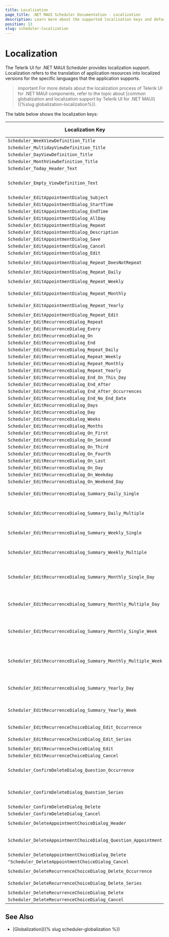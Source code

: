 ```yaml
---
title: Localization
page_title: .NET MAUI Scheduler Documentation - Localization
description: Learn more about the supported localization keys and default values provided by the Telerik UI for .NET MAUI Scheduler control.
position: 13
slug: scheduler-localization
---
```


# Localization 

The Telerik UI for .NET MAUI Scheduler provides localization support. Localization refers to the translation of application resources into localized versions for the specific languages that the application supports.

>important For more details about the localization process of Telerik UI for .NET MAUI components, refer to the topic about [common globalization and localization support by Telerik UI for .NET MAUI]({%slug globalization-localization%}).

The table below shows the localization keys:

| Localization Key | Default Value |
| ----------------- | ------------- |
| `Scheduler_WeekViewDefinition_Title`  | `Week` |
| `Scheduler_MultidayViewDefinition_Title` | `Multiday` |
| `Scheduler_DayViewDefinition_Title`  | `Day` |
| `Scheduler_MonthViewDefinition_Title` | `Month` |
| `Scheduler_Today_Header_Text` | `Today` |
| `Scheduler_Empty_ViewDefinition_Text` | `Please declare a View definition` |
| `Scheduler_EditAppointmentDialog_Subject` | `Subject`|
| `Scheduler_EditAppointmentDialog_StartTime` | `Start Time` |
| `Scheduler_EditAppointmentDialog_EndTime` | `End Time` |
| `Scheduler_EditAppointmentDialog_AllDay` | `All Day` |
| `Scheduler_EditAppointmentDialog_Repeat` | `Repeat` |
| `Scheduler_EditAppointmentDialog_Description` | `Description` |
| `Scheduler_EditAppointmentDialog_Save` | `Save` |
| `Scheduler_EditAppointmentDialog_Cancel` | `Cancel` |
| `Scheduler_EditAppointmentDialog_Edit` | `Edit` |
| `Scheduler_EditAppointmentDialog_Repeat_DoesNotRepeat` | `Does not repeat` |
| `Scheduler_EditAppointmentDialog_Repeat_Daily` | `Repeat daily` |
| `Scheduler_EditAppointmentDialog_Repeat_Weekly` | `Repeat weekly` |
| `Scheduler_EditAppointmentDialog_Repeat_Monthly` | `Repeat monthly` |
| `Scheduler_EditAppointmentDialog_Repeat_Yearly` | `Repeat yearly` |
| `Scheduler_EditAppointmentDialog_Repeat_Edit` | `Edit` |
| `Scheduler_EditRecurrenceDialog_Repeat` | `Repeat` |
| `Scheduler_EditRecurrenceDialog_Every` | `Every` |
| `Scheduler_EditRecurrenceDialog_On` | `On` |
| `Scheduler_EditRecurrenceDialog_End` | `End` |
| `Scheduler_EditRecurrenceDialog_Repeat_Daily` | `Daily` |
| `Scheduler_EditRecurrenceDialog_Repeat_Weekly` | `Weekly` |
| `Scheduler_EditRecurrenceDialog_Repeat_Monthly` | `Monthly` |
| `Scheduler_EditRecurrenceDialog_Repeat_Yearly` | `Yearly` |
| `Scheduler_EditRecurrenceDialog_End_On_This_Day` | `on this day` |
| `Scheduler_EditRecurrenceDialog_End_After` | `after` |
| `Scheduler_EditRecurrenceDialog_End_After_Occurrences` | `occurrences` |
| `Scheduler_EditRecurrenceDialog_End_No_End_Date` | `no end date` |
| `Scheduler_EditRecurrenceDialog_Days` | `day(s)` |
| `Scheduler_EditRecurrenceDialog_Day` | `day` |
| `Scheduler_EditRecurrenceDialog_Weeks` | `week(s)` |
| `Scheduler_EditRecurrenceDialog_Months` | `month(s)` |
| `Scheduler_EditRecurrenceDialog_On_First` | `First` |
| `Scheduler_EditRecurrenceDialog_On_Second` | `Second` |
| `Scheduler_EditRecurrenceDialog_On_Third` | `Third` |
| `Scheduler_EditRecurrenceDialog_On_Fourth` | `Fourth` |
| `Scheduler_EditRecurrenceDialog_On_Last` | `Last` |
| `Scheduler_EditRecurrenceDialog_On_Day` | `Day` |
| `Scheduler_EditRecurrenceDialog_On_Weekday` | `Weekday` |
| `Scheduler_EditRecurrenceDialog_On_Weekend_Day` | `Weekend Day` |
| `Scheduler_EditRecurrenceDialog_Summary_Daily_Single` | `Occurs every day starting {0}.` |
| `Scheduler_EditRecurrenceDialog_Summary_Daily_Multiple` | `Occurs every {0} days starting {1}.` |
| `Scheduler_EditRecurrenceDialog_Summary_Weekly_Single` | `Occurs every {0} starting {1}.` |
| `Scheduler_EditRecurrenceDialog_Summary_Weekly_Multiple` | `Occurs every {0} weeks on {1} starting {2}.` |
| `Scheduler_EditRecurrenceDialog_Summary_Monthly_Single_Day` | `Occurs day {0} of every month starting {1}.` |
| `Scheduler_EditRecurrenceDialog_Summary_Monthly_Multiple_Day` | `Occurs day {0} of every {1} months starting {2}.` |
| `Scheduler_EditRecurrenceDialog_Summary_Monthly_Single_Week` | `Occurs the {0} {1} of every month starting {2}.` |
| `Scheduler_EditRecurrenceDialog_Summary_Monthly_Multiple_Week` | `Occurs the {0} {1} of every {2} months starting {3}.` |
| `Scheduler_EditRecurrenceDialog_Summary_Yearly_Day` | `Occurs every {0} {1} starting {2}.` |
| `Scheduler_EditRecurrenceDialog_Summary_Yearly_Week` | `Occurs the {0} {1} of {2} starting {3}.` |
| `Scheduler_EditRecurrenceChoiceDialog_Edit_Occurrence` | `Edit this occurrence.` |
| `Scheduler_EditRecurrenceChoiceDialog_Edit_Series` | `Edit the series.` |
| `Scheduler_EditRecurrenceChoiceDialog_Edit` | `Edit` |
| `Scheduler_EditRecurrenceChoiceDialog_Cancel` | `Cancel` |
| `Scheduler_ConfirmDeleteDialog_Question_Occurrence` | `Are you sure you want to delete this occurrence?` |
| `Scheduler_ConfirmDeleteDialog_Question_Series` | `Are you sure you want to delete the series?` |
| `Scheduler_ConfirmDeleteDialog_Delete` | `Delete` |
| `Scheduler_ConfirmDeleteDialog_Cancel` | `Cancel` |
| `Scheduler_DeleteAppointmentChoiceDialog_Header` | `Delete Appointment"` |
| `Scheduler_DeleteAppointmentChoiceDialog_Question_Appointment` | `Are you sure you want to delete this appointment?` |
| `Scheduler_DeleteAppointmentChoiceDialog_Delete` | `Delete` |
| `"Scheduler_DeleteAppointmentChoiceDialog_Cancel` | `Cancel` |
| `Scheduler_DeleteRecurrenceChoiceDialog_Delete_Occurrence` | `Delete this occurrence.` |
| `Scheduler_DeleteRecurrenceChoiceDialog_Delete_Series` | `Delete the series.` |
| `Scheduler_DeleteRecurrenceChoiceDialog_Delete` | `Delete` |
| `Scheduler_DeleteRecurrenceChoiceDialog_Cancel` | `Cancel` |

## See Also

- [Globalization]({% slug scheduler-globalization %})
